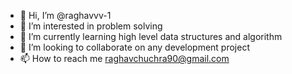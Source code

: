 - 👋 Hi, I’m @raghavvv-1
- 👀 I’m interested in problem solving
- 🌱 I’m currently learning high level data structures and algorithm
- 💞️ I’m looking to collaborate on any development project
- 📫 How to reach me raghavchuchra90@gmail.com

<!---
raghavvv-1/raghavvv-1 is a ✨ special ✨ repository because its `README.md` (this file) appears on your GitHub profile.
You can click the Preview link to take a look at your changes.
--->
